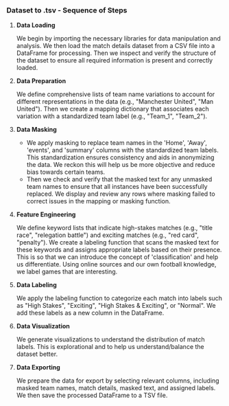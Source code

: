 ### Dataset to .tsv - Sequence of Steps

1.  **Data Loading**
    
    We begin by importing the necessary libraries for data manipulation and analysis. 
We then load the match details dataset from a CSV file into a DataFrame for processing. 
Then we inspect and verify the structure of the dataset to ensure all required information is present and correctly loaded.
    
2.  **Data Preparation**
    
    We define comprehensive lists of team name variations to account for different representations in the data (e.g., "Manchester United", "Man United"). 
Then we create a mapping dictionary that associates each variation with a standardized team label (e.g., "Team_1", "Team_2").
    
3.  **Data Masking**
    
    - We apply masking to replace team names 
in the 'Home', 'Away', 'events', and 'summary' columns with the standardized team labels. 
This standardization ensures consistency and aids in anonymizing the data. 
We reckon this will help us be more objective and reduce bias towards certain teams.
    - Then we check and verify that the masked text for any unmasked team names to ensure that all instances have been successfully replaced. 
We display and review any rows where masking failed to correct issues in the mapping or masking function.
    
4.  **Feature Engineering**
    
    We define keyword lists that indicate high-stakes matches (e.g., "title race", "relegation battle") and exciting matches (e.g., "red card", "penalty"). 
We create a labeling function that scans the masked text for these keywords and assigns appropriate labels based on their presence.
This is so that we can introduce the concept of 'classification' and help us differentiate. Using online sources and our own football knowledge, we label games that are interesting.
    
5.  **Data Labeling**
    
    We apply the labeling function to categorize each match into labels such as "High Stakes", "Exciting", "High Stakes & Exciting", or "Normal". We add these labels as a new column in the DataFrame.
    
6.  **Data Visualization**
    
    We generate visualizations to understand the distribution of match labels. This is explorational and to help us understand/balance the dataset better.
    
7.  **Data Exporting**
 
    We prepare the data for export by selecting relevant columns, including masked team names, match details, masked text, and assigned labels. 
We then save the processed DataFrame to a TSV file.
